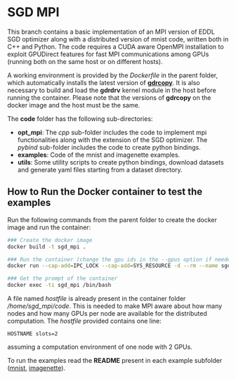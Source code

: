 # SGD MPI
This branch contains a basic implementation of an MPI version of EDDL SGD optimizer along with a distributed version of mnist code, written both in C++ and Python.
The code requires a CUDA aware OpenMPI installation to exploit GPUDirect features for fast MPI communications among GPUs (running both on the same host or on different hosts). 

A working environment is provided by the *Dockerfile* in the parent folder, which automatically installs the latest version of [**gdrcopy**](https://github.com/NVIDIA/gdrcopy). It is also necessary to build and load the **gdrdrv** kernel module in the host before running the container. Please note that the versions of **gdrcopy** on the docker image and the host must be the same.

The **code** folder has the following sub-directories:
 * **opt_mpi**: The *cpp* sub-folder includes the code to implement mpi functionalities along with the extension of the SGD optimizer. The *pybind* sub-folder includes the code to create python bindings.
 * **examples**: Code of the mnist and imagenette examples.
 * **utils**: Some utility scripts to create python bindings, download datasets and generate yaml files starting from a dataset directory.  

## How to Run the Docker container to test the examples
Run the following commands from the parent folder to create the docker image and run the container:
```bash
### Create the docker image
docker build -t sgd_mpi .

### Run the container (change the gpu ids in the --gpus option if needed)
docker run --cap-add=IPC_LOCK --cap-add=SYS_RESOURCE -d --rm --name sgd_mpi --gpus '"device=0, 1"' sgd_mpi:latest

### Get the prompt of the container
docker exec -ti sgd_mpi /bin/bash
```

A file named *hostfile* is already present in the container folder */home/sgd_mpi/code*. This is needed to make MPI aware about how many nodes and how many GPUs per node are available for the distributed computation. The *hostfile* provided contains one line:
```
HOSTNAME slots=2
```
assuming a computation environment of one node with 2 GPUs.

To run the examples read the **README** present in each example subfolder ([mnist](code/examples/mnist), [imagenette](code/imagenette2-224/python)). 
